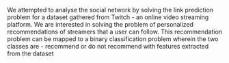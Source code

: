 We attempted to analyse the social network by solving the link
prediction problem for a dataset gathered from Twitch - an online
video streaming platform. We are interested in solving the problem
of personalized recommendations of streamers that a user can follow.
This recommendation problem can be mapped to a binary
classification problem wherein the two classes are - recommend or
do not recommend with features extracted from the dataset

